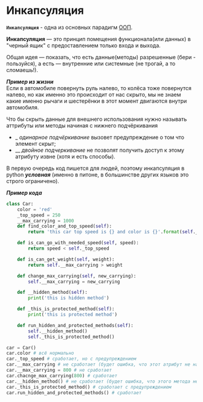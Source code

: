 # Инкапсуляция

__`Инкапсуляция`__ - одна из основных парадигм [ООП](ООП.md).

**Инкапсуляция** — это принцип помещения функционала(или данных) в "черный ящик" 
с предоставлением только входа и выхода.

Общая идея — показать, что есть данные(методы) разрешенные (бери - пользуйся), а есть — внутренние или системные 
(не трогай, а то сломаешь!). 

***Пример из жизни*** <br>
Если в автомобиле повернуть руль налево, то колёса тоже повернутся налево,
но как именно это происходит от нас скрыто, мы не знаем какие именно рычаги и шестерёнки 
в этот момент двигаются внутри автомобиля.

Что бы скрыть данные для внешнего использования нужно называть аттрибуты или методы начиная 
с нижнего подчёркивания 
- _ *одинарное подчёркивание* вызовет предупреждение о том что элемент скрыт;
- __ *двойное подчеркивание* не позволят получить доступ к этому атрибуту извне (хотя и есть способы).

В первую очередь код пишется для людей, поэтому инкапсуляция в python ***условная*** 
(именно в питоне, в большинстве других языков это строго ограничено).

***Пример кода*** <br>
```python
class Car:
    color = 'red'
    _top_speed = 250
    __max_carrying = 1000
    def find_color_and_top_speed(self):
        return 'this car top speed is {} and color is {}'.format(self._top_speed, self.color)

    def is_can_go_with_needed_speed(self, speed):
        return speed < self._top_speed

    def is_can_get_weight(self, weight):
        return self.__max_carrying > weight

    def change_max_carrying(self, new_carrying):
        self.__max_carrying = new_carrying

    def __hidden_method(self):
        print('this is hidden method')

    def _this_is_protected_method(self):
        print('this is protected method')

    def run_hidden_and_protected_methods(self):
        self.__hidden_method()
        self._this_is_protected_method()

car = Car()
car.color # всё нормально
car._top_speed # сработает, но с предупреждением
car.__max_carrying # не сработает (будет ошибка, что этот атрибут не найден)
car.__max_carrying = 800 # не сработает
car.chacnge_max_carrying(800) # сработает
сar.__hidden_method() # не сработает (будет ошибка, что этого метода не существует)
car._this_is_protected_method() # сработает c предупреждением
car.run_hidden_and_protected_methods() # сработает
```
